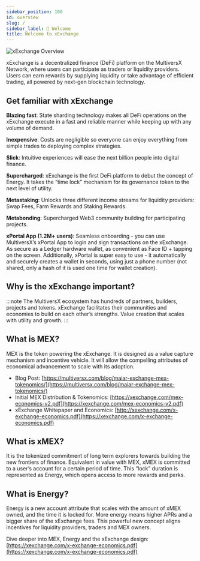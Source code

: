 ```yaml
---
sidebar_position: 100
id: overview
slug: /
sidebar_label: 👋 Welcome
title: Welcome to xExchange
---
```

[comment]: # (mx-exclude-context)
<img src="docs/welcome.png" alt="xExchange Overview" />

[comment]: # (mx-context-auto)
xExchange is a decentralized finance (DeFi) platform on the MultiversX Network, where users can participate as traders or liquidity providers. Users can earn rewards by supplying liquidity or take advantage of efficient trading, all powered by next-gen blockchain technology.

[comment]: # (mx-context-auto)


## Get familiar with xExchange

**Blazing fast**: State sharding technology makes all DeFi operations on the xExchange execute in a fast and reliable manner while keeping up with any volume of demand.

**Inexpensive**: Costs are negligible so everyone can enjoy everything from simple trades to deploying complex strategies.

**Slick**: Intuitive experiences will ease the next billion people into digital finance.

**Supercharged**: xExchange is the first DeFi platform to debut the concept of Energy. It takes the “time lock” mechanism for its governance token to the next level of utility.

**Metastaking**: Unlocks three different income streams for liquidity providers: Swap Fees, Farm Rewards and Staking Rewards.

**Metabonding**: Supercharged Web3 community building for participating projects.

**xPortal App (1.2M+ users)**: Seamless onboarding - you can use MultiversX’s xPortal App to login and sign transactions on the xExchange. As secure as a Ledger hardware wallet, as convenient as Face ID + tapping on the screen. Additionally, xPortal is super easy to use - it automatically and securely creates a wallet in seconds, using just a phone number (not shared, only a hash of it is used one time for wallet creation).

[comment]: # (mx-context-auto)

## Why is the xExchange important?

:::note
The MultiversX ecosystem has hundreds of partners, builders, projects and tokens. xExchange facilitates their communities and economies to build on each other’s strengths. Value creation that scales with utility and growth.
:::

[comment]: # (mx-context-auto)

## What is MEX?

MEX is the token powering the xExchange. It is designed as a value capture mechanism and incentive vehicle. It will allow the compelling attributes of economical advancement to scale with its adoption.

- Blog Post: [https://multiversx.com/blog/maiar-exchange-mex-tokenomics/](https://multiversx.com/blog/maiar-exchange-mex-tokenomics/)
- Initial MEX Distribution & Tokenomics: [https://xexchange.com/mex-economics-v2.pdf](https://xexchange.com/mex-economics-v2.pdf)
- xExchange Whitepaper and Economics: [http://xexchange.com/x-exchange-economics.pdf](https://xexchange.com/x-exchange-economics.pdf)

[comment]: # (mx-context-auto)

## What is xMEX?

It is the tokenized commitment of long term explorers towards building the new frontiers of finance. Equivalent in value with MEX, xMEX is committed to a user’s account for a certain period of time. This “lock” duration is represented as Energy, which opens access to more rewards and perks.

[comment]: # (mx-context-auto)

## What is Energy?

Energy is a new account attribute that scales with the amount of xMEX owned, and the time it is locked for. More energy means higher APRs and a bigger share of the xExchange fees. This powerful new concept aligns incentives for liquidity providers, traders and MEX owners.

Dive deeper into MEX, Energy and the xExchange design:
[https://xexchange.com/x-exchange-economics.pdf](https://xexchange.com/x-exchange-economics.pdf)
